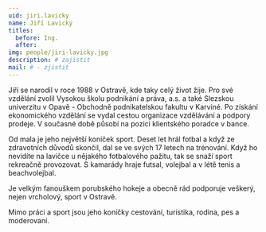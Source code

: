 ```yaml
---
uid: jiri.lavicky
name: Jiří Lavický
titles:
  before: Ing.
  after:
img: people/jiri-lavicky.jpg
description: # zajistit
mail: # - zjistit
---
```


Jiří se narodil v roce 1988 v Ostravě, kde taky celý život žije. Pro své vzdělání zvolil Vysokou školu podnikání a práva, a.s. a také Slezskou univerzitu v Opavě - Obchodně podnikatelskou fakultu v Karviné. Po získání ekonomického vzdělání se vydal cestou organizace vzdělávání a podpory prodeje. V současné době působí na pozici klientského poradce v bance. 

Od mala je jeho největší koníček sport. Deset let hrál fotbal a když ze zdravotních důvodů skončil, dal se ve svých 17 letech na trénování. Když ho nevidíte na lavičce u nějakého fotbalového pažitu, tak se snaží sport rekreačně provozovat. S kamarády hraje futsal, volejbal a v létě tenis a beachvolejbal.

Je velkým fanouškem porubského hokeje a obecně rád podporuje veškerý, nejen vrcholový, sport v Ostravě. 

Mimo práci a sport jsou jeho koníčky cestování, turistika, rodina, pes a moderovaní.
